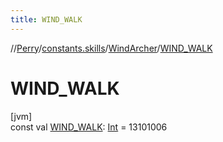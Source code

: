 ```yaml
---
title: WIND_WALK
---
```

//[Perry](../../../index.html)/[constants.skills](../index.html)/[WindArcher](index.html)/[WIND_WALK](-w-i-n-d_-w-a-l-k.html)



# WIND_WALK



[jvm]\
const val [WIND_WALK](-w-i-n-d_-w-a-l-k.html): [Int](https://kotlinlang.org/api/latest/jvm/stdlib/kotlin/-int/index.html) = 13101006




